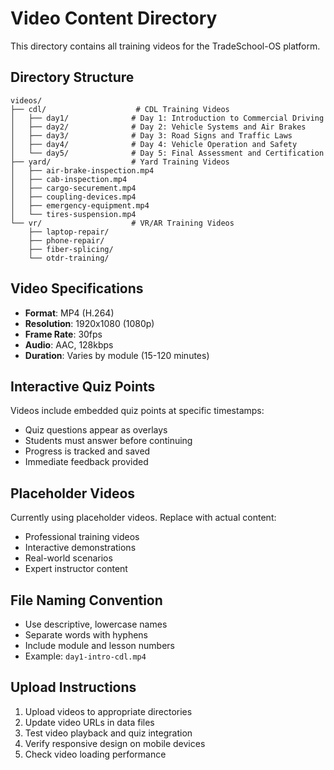 # Video Content Directory

This directory contains all training videos for the TradeSchool-OS platform.

## Directory Structure

```
videos/
├── cdl/                    # CDL Training Videos
│   ├── day1/              # Day 1: Introduction to Commercial Driving
│   ├── day2/              # Day 2: Vehicle Systems and Air Brakes
│   ├── day3/              # Day 3: Road Signs and Traffic Laws
│   ├── day4/              # Day 4: Vehicle Operation and Safety
│   └── day5/              # Day 5: Final Assessment and Certification
├── yard/                  # Yard Training Videos
│   ├── air-brake-inspection.mp4
│   ├── cab-inspection.mp4
│   ├── cargo-securement.mp4
│   ├── coupling-devices.mp4
│   ├── emergency-equipment.mp4
│   └── tires-suspension.mp4
└── vr/                    # VR/AR Training Videos
    ├── laptop-repair/
    ├── phone-repair/
    ├── fiber-splicing/
    └── otdr-training/
```

## Video Specifications

- **Format**: MP4 (H.264)
- **Resolution**: 1920x1080 (1080p)
- **Frame Rate**: 30fps
- **Audio**: AAC, 128kbps
- **Duration**: Varies by module (15-120 minutes)

## Interactive Quiz Points

Videos include embedded quiz points at specific timestamps:
- Quiz questions appear as overlays
- Students must answer before continuing
- Progress is tracked and saved
- Immediate feedback provided

## Placeholder Videos

Currently using placeholder videos. Replace with actual content:
- Professional training videos
- Interactive demonstrations
- Real-world scenarios
- Expert instructor content

## File Naming Convention

- Use descriptive, lowercase names
- Separate words with hyphens
- Include module and lesson numbers
- Example: `day1-intro-cdl.mp4`

## Upload Instructions

1. Upload videos to appropriate directories
2. Update video URLs in data files
3. Test video playback and quiz integration
4. Verify responsive design on mobile devices
5. Check video loading performance



